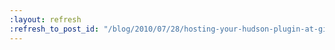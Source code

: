 ```yaml
---
:layout: refresh
:refresh_to_post_id: "/blog/2010/07/28/hosting-your-hudson-plugin-at-github"
---
```

